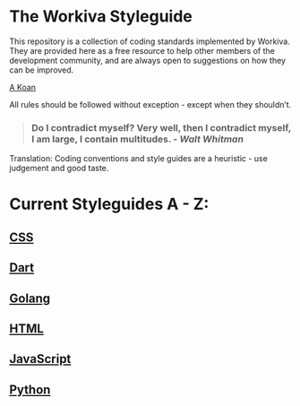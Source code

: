 The Workiva Styleguide
======================

This repository is a collection of coding standards implemented by Workiva. They are provided here as a free resource to help other members of the development community, and are always open to suggestions on how they can be improved.

[A Koan](http://thecodelesscode.com/case/94?topic=compromise)

All rules should be followed without exception - except when they shouldn’t.

<blockquote><h3>Do I contradict myself?
Very well, then I contradict myself, I am large,
I contain multitudes.
<cite>- Walt Whitman</cite></h3></blockquote>

Translation: Coding conventions and style guides are a heuristic - use judgement and good taste.

Current Styleguides A - Z:
==========================

[CSS]
-----

[Dart]
------

[Golang]
--------

[HTML]
------

[JavaScript]
------------

[Python]
--------

  [CSS]: https://github.com/Workiva/styleguide/blob/master/css/conventions.md
  [Dart]: https://www.dartlang.org/guides/language/effective-dart
  [Golang]: https://github.com/Workiva/styleguide/blob/master/go/style.md
  [HTML]: https://github.com/Workiva/styleguide/blob/master/html/conventions.md
  [JavaScript]: https://github.com/Workiva/styleguide/blob/master/js/README.md
  [Python]: https://github.com/Workiva/styleguide/blob/master/python/style.md
